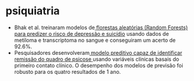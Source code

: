# psiquiatria

* Bhak et al. treinaram modelos de[ florestas aleatórias \(Random Forests\) para predizer o risco de depressão e suicídio](https://www.nature.com/articles/s41398-019-0595-2) usando dados de metiloma e transcriptoma no sangue e conseguiram um acerto de 92.6%. 
* Pesquisadores desenvolveram[ modelo preditivo capaz de identificar remissão do quadro de psicose ](https://www.thelancet.com/journals/landig/article/PIIS2589-7500%2819%2930121-9/fulltext)usando variáveis ​​clínicas basais do primeiro contato clínico. O desempenho dos modelos de previsão foi robusto para os quatro resultados de 1 ano.




